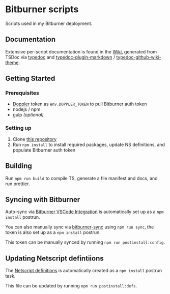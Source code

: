 # Bitburner scripts

Scripts used in my Bitburner deployment.

## Documentation

Extensive per-script documentation is found in the [Wiki](https://github.com/vladzaharia/bitburner/wiki), generated from TSDoc via [typedoc](https://typedoc.org) and [typedoc-plugin-markdown](https://github.com/tgreyuk/typedoc-plugin-markdown/tree/master/packages/typedoc-plugin-markdown) / [typedoc-github-wiki-theme](https://github.com/tgreyuk/typedoc-plugin-markdown/tree/master/packages/typedoc-github-wiki-theme).

## Getting Started

### Prerequisites

- [Doppler](https://www.doppler.com) token as `env.DOPPLER_TOKEN` to pull Bitburner auth token
- nodejs / npm
- gulp _(optional)_

### Setting up

1. Clone [this repository](https://github.com/vladzaharia/bitburner)
2. Run `npm install` to install required packages, update NS definitions, and populate Bitburner auth token

## Building

Run `npm run build` to compile TS, generate a file manifest and docs, and run prettier.

## Syncing with Bitburner

Auto-sync via [Bitburner VSCode Integration](https://marketplace.visualstudio.com/items?itemName=bitburner.bitburner-vscode-integration) is automatically set up as a `npm install` postrun.

You can also manually sync via [bitburner-sync](https://github.com/Nezrahm/bitburner-sync) using `npm run sync`, the token is also set up as a `npm install` postrun.

This token can be manually synced by running `npm run postinstall:config`.

## Updating Netscript defintiions

The [Netscript definitions](src/lib/Netscript.d.ts) is automatically created as a `npm install` postrun task.

This file can be updated by running `npm run postinstall:defs`.
